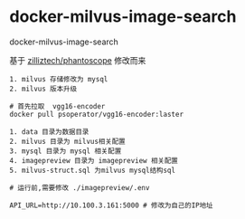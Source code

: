 # docker-milvus-image-search

docker-milvus-image-search

基于  [zilliztech/phantoscope](https://github.com/zilliztech/phantoscope) 修改而来

```
1. milvus 存储修改为 mysql
2. milvus 版本升级 
```



```shell
# 首先拉取  vgg16-encoder
docker pull psoperator/vgg16-encoder:laster
```

```shell
1. data 目录为数据目录
2. milvus 目录为 milvus相关配置
3. mysql 目录为 mysql 相关配置
4. imagepreview 目录为 imagepreview 相关配置
5. milvus-struct.sql 为milvus mysql结构sql
```

```shell
# 运行前,需要修改 ./imagepreview/.env

API_URL=http://10.100.3.161:5000 # 修改为自己的IP地址
```



 
